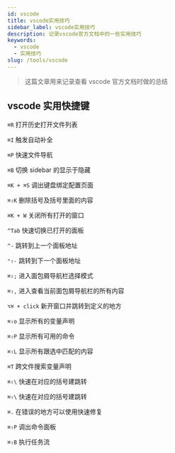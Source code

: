 ```yaml
---
id: vscode
title: vscode实用技巧
sidebar_label: vscode实用技巧
description: 记录vscode官方文档中的一些实用技巧
keywords:
  - vscode
  - 实用技巧
slug: /tools/vscode
---
```


> 这篇文章用来记录查看 vscode 官方文档时做的总结

## vscode 实用快捷键

`⌘R` 打开历史打开文件列表

`⌘I` 触发自动补全

`⌘P` 快速文件导航

`⌘B` 切换 sidebar 的显示于隐藏

`⌘K + ⌘S` 调出键盘绑定配置页面

`⌘⇧K` 删除括号及括号里面的内容

`⌘K + W` 关闭所有打开的窗口

`^Tab` 快速切换已打开的面板

`^-` 跳转到上一个面板地址

`⌃⇧-` 跳转到下一个面板地址

`⌘⇧;` 进入面包屑导航栏选择模式

`⌘⇧,` 进入查看当前面包屑导航栏的所有内容

`⌥⌘ + click` 新开窗口并跳转到定义的地方

`⌘⇧o` 显示所有的变量声明

`⌘⇧P` 显示所有可用的命令

`⌘⇧L` 显示所有跟选中匹配的内容

`⌘T` 跨文件搜索变量声明

`⌘⇧\` 快速在对应的括号建跳转

`⌘⇧\` 快速在对应的括号建跳转

`⌘.` 在错误的地方可以使用快速修复

`⌘⇧P` 调出命令面板

`⌘⇧B` 执行任务流
